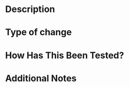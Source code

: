 # Description

<!--
Please include a summary of the changes and the related issue. Please also include relevant motivation and context. List any dependencies that are required for this change.

Fixes # (issue)
-->

# Type of change

<!--
Please delete options that are not relevant.

- [ ] Bug fix (non-breaking change which fixes an issue)
- [ ] New feature (non-breaking change which adds functionality)
- [ ] Breaking change (fix or feature that would cause existing functionality to not work as expected)
- [ ] This change requires a documentation update
-->

# How Has This Been Tested?

<!--
Please describe the tests that you ran to verify your changes. Provide instructions so we can reproduce. Please also list any relevant details for your test configuration

- [ ] Test A
- [ ] Test B
-->

# Additional Notes

<!--
Any other important things need to be highlighted
-->
